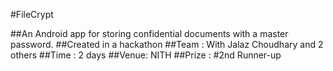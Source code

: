 #FileCrypt

##An Android app for storing confidential documents with a master password.
##Created in a hackathon
##Team : With Jalaz Choudhary and 2 others
##Time : 2 days
##Venue: NITH
##Prize : #2nd Runner-up
